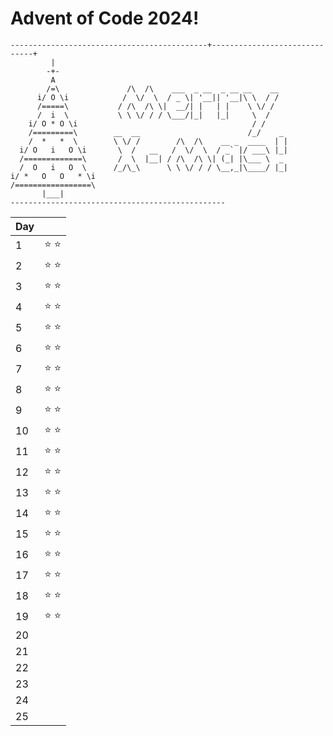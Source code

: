 # Advent of Code 2024!

```
--------------------------------------------+------------------------------+
         |
        -+-
         A
        /=\               /\  /\    ___  _ __  _ __ __    __
      i/ O \i            /  \/  \  / _ \| '__|| '__|\ \  / /
      /=====\           / /\  /\ \|  __/| |   | |    \ \/ /
      /  i  \           \ \ \/ / / \___/|_|   |_|     \  /
    i/ O * O \i                                       / /
    /=========\        __  __                        /_/    _
    /  *   *  \        \ \/ /        /\  /\    __ _  ____  | |
  i/ O   i   O \i       \  /   __   /  \/  \  / _` |/ ___\ |_|
  /=============\       /  \  |__| / /\  /\ \| (_| |\___ \  _
  /  O   i   O  \      /_/\_\      \ \ \/ / / \__,_|\____/ |_|
i/ *   O   O   * \i
/=================\
       |___|
------------------------------------------------
```
| Day |  |
| ----------- | ----------- |
| 1 |  ⭐️ ⭐️  |
| 2 |  ⭐️ ⭐️  |
| 3 |  ⭐️ ⭐️  |
| 4 |  ⭐️ ⭐️  |
| 5 |  ⭐️ ⭐️  |
| 6 |  ⭐️ ⭐️  |
| 7 |  ⭐️ ⭐️  |
| 8 |  ⭐️ ⭐️  |
| 9 |  ⭐️ ⭐️  |
| 10 |  ⭐️ ⭐️  |
| 11 |  ⭐️ ⭐️  |
| 12 |  ⭐️ ⭐️  |
| 13 |  ⭐️ ⭐️  |
| 14 |  ⭐️ ⭐️  |
| 15 |  ⭐️ ⭐️  |
| 16 |  ⭐️ ⭐️  |
| 17 |  ⭐️ ⭐️  |
| 18 |  ⭐️ ⭐️  |
| 19 |  ⭐️ ⭐️  |
| 20 |   |
| 21 |   |
| 22 |   |
| 23 |   |
| 24 |   |
| 25 |   |
